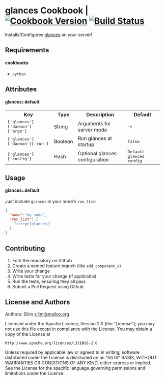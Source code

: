 # glances Cookbook | [![Cookbook Version](https://img.shields.io/cookbook/v/glances.svg)](https://community.opscode.com/cookbooks/glances) [![Build Status](https://travis-ci.org/sliim-cookbooks/glances.svg?branch=master)](https://travis-ci.org/sliim-cookbooks/glances) 

Installs/Configures [glances](https://github.com/nicolargo/glances) on your server!

## Requirements

#### cookbooks
- `python`

## Attributes

#### glances::default
<table>
  <tr>
    <th>Key</th>
    <th>Type</th>
    <th>Description</th>
    <th>Default</th>
  </tr>
  <tr>
    <td><tt>['glances']['daemon']['args']</tt></td>
    <td>String</td>
    <td>Arguments for server mode</td>
    <td><tt>-s</tt></td>
  </tr>
  <tr>
    <td><tt>['glances']['daemon']['run']</tt></td>
    <td>Boolean</td>
    <td>Run glances at startup</td>
    <td><tt>false</tt></td>
  </tr>
  <tr>
    <td><tt>['glances']['config']</tt></td>
    <td>Hash</td>
    <td>Optional glances configuration</td>
    <td><tt>Default glances config</tt></td>
  </tr>
</table>

## Usage

#### glances::default

Just include `glances` in your node's `run_list`:

```json
{
  "name":"my_node",
  "run_list": [
    "recipe[glances]"
  ]
}
```

## Contributing

1. Fork the repository on Github
2. Create a named feature branch (like `add_component_x`)
3. Write your change
4. Write tests for your change (if applicable)
5. Run the tests, ensuring they all pass
6. Submit a Pull Request using Github

## License and Authors

Authors: Sliim <sliim@mailoo.org>

Licensed under the Apache License, Version 2.0 (the "License"); you may not use this file except in compliance with the License. You may obtain a copy of the License at

    http://www.apache.org/licenses/LICENSE-2.0

Unless required by applicable law or agreed to in writing, software distributed under the License is distributed on an "AS IS" BASIS, WITHOUT WARRANTIES OR CONDITIONS OF ANY KIND, either express or implied. See the License for the specific language governing permissions and limitations under the License.

